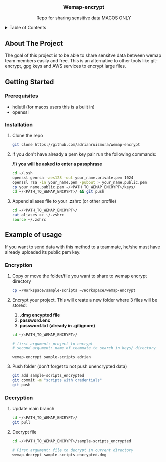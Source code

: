 <!-- PROJECT LOGO -->
<br />
<div align="center">

  <h3 align="center">Wemap-encrypt</h3>

  <p align="center">
    Repo for sharing sensitive data MACOS ONLY
    <br />
  </p>
</div>



<!-- TABLE OF CONTENTS -->
<details>
  <summary>Table of Contents</summary>
  <ol>
    <li>
      <a href="#about-the-project">About The Project</a>
    </li>
    <li>
      <a href="#getting-started">Getting Started</a>
      <ul>
        <li><a href="#prerequisites">Prerequisites</a></li>
        <li><a href="#installation">Installation</a></li>
      </ul>
    </li>
    <li><a href="#example-of-usage">Usage</a></li>
  </ol>
</details>



<!-- ABOUT THE PROJECT -->
## About The Project

The goal of this project is to be able to share sensitve data between wemap team members easily and free. This is an alternative to other tools like git-encrypt, gpg keys and AWS services to encrypt large files.


<!-- GETTING STARTED -->
## Getting Started

### Prerequisites
* hdiutil (for macos users this is a built in)
* openssl

### Installation

 1. Clone the repo
	   ```sh
	   git clone https://github.com/adrianruizmora/wemap-encrypt
	   ```
	   
2. If you don't have already a pem key pair run the following commands:

    **/!\ you will be asked to enter a passphrase**

	```sh
	cd ~/.ssh
	openssl genrsa -aes128 -out your_name.private.pem 1024
	openssl rsa -in your_name.pem -pubout > your_name.public.pem
	cp your_name.public.pem ~/<PATH_TO_WEMAP_ENCRYPT>/keys/
	cd ~/<PATH_TO_WEMAP_ENCRYPT>/ && git push
	```

4. Append aliases file to your .zshrc (or other profile)
	```sh
	cd ~/<PATH_TO_WEMAP_ENCRYPT>/
	cat aliases >> ~/.zshrc
	source ~/.zshrc
	```



<!-- EXEMPLE OF USAGE -->
## Example of usage

If you want to send data with this method to a teammate, he/she must have already uploaded its public pem key.

### Encryption
 1. Copy or move the folder/file you want to share to wemap encrypt directory
	 ```sh
	 cp ~/Workspace/sample-scripts ~/Workspace/wemap-encrypt
	 ```

 2. Encrypt your project. This will create a new folder where 3 files will be stored: 
	 
	 1.  **.dmg encypted file**
	 2.  **password.enc**
	 3. **password.txt (already in .gitignore)**
	 	
	```sh
	cd ~/<PATH_TO_WEMAP_ENCRYPT>/
	
	# first argument: project to encrypt
	# second argument: name of teammate to search in keys/ directory
	
	wemap-encrypt sample-scripts adrian
	```

 4. Push folder (don't forget to not push unencrypted data)
	 ```sh
	 git add sample-scripts_encrypted
	 git commit -m "scripts with credentials"
	 git push
	 ```

### Decryption

 1. Update main branch

	```sh
	cd ~/<PATH_TO_WEMAP_ENCRYPT>/
	git pull
	```
	

 2. Decrypt file

	```sh
	cd ~/<PATH_TO_WEMAP_ENCRYPT>/sample-scripts_encrypted
	
	# First argument: file to decrypt in current directory
	wemap-decrypt sample-scripts-encrypted.dmg 
	```
